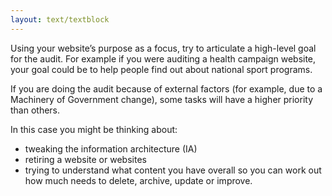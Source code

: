 ```yaml
---
layout: text/textblock
---
```

Using your website’s purpose as a focus, try to articulate a high-level goal for the audit. For example if you were auditing a health campaign website, your goal could be to help people find out about national sport programs.

If you are doing the audit because of external factors (for example, due to a Machinery of Government change), some tasks will have a higher priority than others.

In this case you might be thinking about:
  * tweaking the information architecture (IA)
  * retiring a website or websites
  * trying to understand what content you have overall so you can work out how much needs to delete, archive, update or improve.
